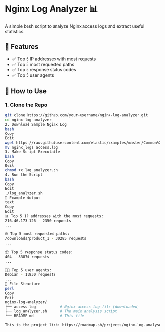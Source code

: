 # Nginx Log Analyzer 📊

A simple bash script to analyze Nginx access logs and extract useful statistics.

## 🔧 Features

- ✅ Top 5 IP addresses with most requests
- ✅ Top 5 most requested paths
- ✅ Top 5 response status codes
- ✅ Top 5 user agents

## 🚀 How to Use

### 1. Clone the Repo

```bash
git clone https://github.com/your-username/nginx-log-analyzer.git
cd nginx-log-analyzer
2. Download Sample Nginx Log
bash
Copy
Edit
wget https://raw.githubusercontent.com/elastic/examples/master/Common%20Data%20Formats/nginx_logs/nginx_logs
mv nginx_logs access.log
3. Make Script Executable
bash
Copy
Edit
chmod +x log_analyzer.sh
4. Run the Script
bash
Copy
Edit
./log_analyzer.sh
📂 Example Output
text
Copy
Edit
📊 Top 5 IP addresses with the most requests:
216.46.173.126 - 2350 requests
...

🌐 Top 5 most requested paths:
/downloads/product_1 - 30285 requests
...

📦 Top 5 response status codes:
404 - 33876 requests
...

🧑‍💻 Top 5 user agents:
Debian - 11830 requests
...
📁 File Structure
perl
Copy
Edit
nginx-log-analyzer/
├── access.log           # Nginx access log file (downloaded)
├── log_analyzer.sh      # The main analysis script
└── README.md            # This file

This is the project link: https://roadmap.sh/projects/nginx-log-analyser
